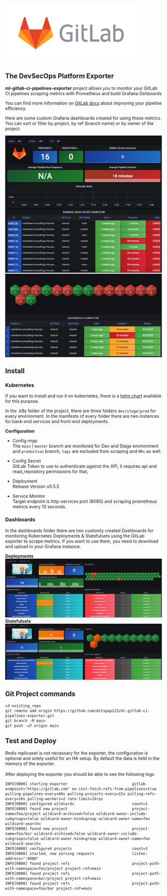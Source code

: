 ![Gitlab](https://github.com/mitspap123/ml-gitlab-ci-pipelines-exporter/blob/main/docs/gitlab-logo-no-bkgrd-resized.png)

## The DevSecOps Platform Exporter

**ml-gitlab-ci-pipelines-exporter** project allows you to monitor your GitLab CI pipelines scraping metrics with Prometheus and build Grafana Dshboards

You can find more information on [GitLab docs](https://docs.gitlab.com/ee/ci/pipelines/pipeline_efficiency.html#pipeline-monitoring) about improving your pipeline efficiency.

Here are some custom Grafana dashboards created for using those metrics. You can sort or filter by project, by ref (branch name) or by owner of the project.

![Image1](https://github.com/mitspap123/ml-gitlab-ci-pipelines-exporter/blob/main/docs/running-failed-not-completed-pipelines.png)
<br>
![Image2](https://github.com/mitspap123/ml-gitlab-ci-pipelines-exporter/blob/main/docs/successfully-completed-pipelines.png)
<br>
## Install

### Kubernetes

If you want to install and run it on kubernetes, there is a [helm chart](https://artifacthub.io/packages/helm/mvisonneau/gitlab-ci-pipelines-exporter) available for this purpose.

In the .k8s folder of the project, there are three folders `dev|stage|prod` for every environment. In the manifests of every folder there are two instances for back-end services and front-end deployments.

**Configuration**

- Config-map <br />
The `main` | `master` branch are monitored for Dev and Stage environment and `production` branch, `tags` are excluded from scraping and `MRs` as well.

- Config Secret <br />
GitLab Token to use to authenticate against the API, it requires api and read_repository permissions for that,

- Deployment <br />
Release Version v0.5.5

- Service Monitor <br />
Target endpoint is http-services port (8080) and scraping prometheus metrics every 10 seconds.

### Dashboards

In the dashboards folder there are two customly created Dashboards for monitoring Kubernetes Deployments & Statefulsets using the GitLab exporter to scrape metrics. If you want to use them, you need to download and upload in your Grafana instance.

**Deployments**
![Image3](https://github.com/mitspap123/ml-gitlab-ci-pipelines-exporter/blob/main/docs/kubernetes-deployments-exporter.png)
<br>
**Statefulsets**
![Image4](https://github.com/mitspap123/ml-gitlab-ci-pipelines-exporter/blob/main/docs/kubernetes-statefulsets-exporter.png)
<br>

## Git Project commands

```
cd existing_repo
git remote add origin https://github.com/mitspap123/ml-gitlab-ci-pipelines-exporter.git
git branch -M main
git push -uf origin main
```

## Test and Deploy

Redis replicaset is not necessary for the exporter, the configuration is optional and solely useful for an HA setup. By default the data is held in the memory of the exporter.
<br>
<br>
After deploying the exporter you should be able to see the following logs

```
INFO[0000] starting exporter                             gitlab-endpoint="https://gitlab.com" on-init-fetch-refs-from-pipelines=true pulling-pipelines-every=60s pulling-projects-every=15s pulling-refs-every=10s pulling-workers=2 rate-limit=10rps
INFO[0000] configured wildcards                          count=1
INFO[0000] found new project                             project-name=foo/project wildcard-archived=false wildcard-owner-include-subgroups=false wildcard-owner-kind=group wildcard-owner-name=foo wildcard-search=
INFO[0000] found new project                             project-name=foo/bar wildcard-archived=false wildcard-owner-include-subgroups=false wildcard-owner-kind=group wildcard-owner-name=foo wildcard-search=
INFO[0000] configured projects                           count=3
INFO[0000] started, now serving requests                 listen-address=":8080"
INFO[0000] found project refs                            project-path-with-namespace=foo/project project-ref=main
INFO[0000] found project refs                            project-path-with-namespace=bar/project project-ref=main
INFO[0000] found project refs                            project-path-with-namespace=foo/bar project-ref=main
```